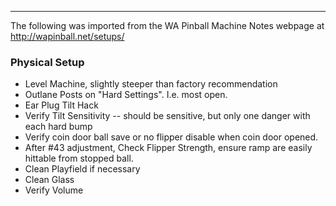 ***
The following was imported from the WA Pinball Machine Notes webpage at http://wapinball.net/setups/
### Physical Setup
-   Level Machine, slightly steeper than factory recommendation
-   Outlane Posts on "Hard Settings". I.e. most open.
-   Ear Plug Tilt Hack
-   Verify Tilt Sensitivity -- should be sensitive, but only one danger with each hard bump
-   Verify coin door ball save or no flipper disable when coin door opened.
-   After #43 adjustment, Check Flipper Strength, ensure ramp are easily hittable from stopped ball.
-   Clean Playfield if necessary
-   Clean Glass
-   Verify Volume
